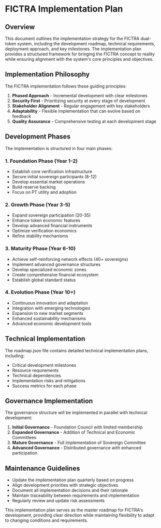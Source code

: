 # FICTRA Implementation Plan

## Overview

This document outlines the implementation strategy for the FICTRA dual-token system, including the development roadmap, technical requirements, deployment approach, and key milestones. The implementation plan provides a structured framework for bringing the FICTRA concept to reality while ensuring alignment with the system's core principles and objectives.

## Implementation Philosophy

The FICTRA implementation follows these guiding principles:

1. **Phased Approach** - Incremental development with clear milestones
2. **Security First** - Prioritizing security at every stage of development
3. **Stakeholder Alignment** - Regular engagement with key stakeholders
4. **Adaptability** - Flexible implementation that can evolve based on feedback
5. **Quality Assurance** - Comprehensive testing at each development stage

## Development Phases

The implementation is structured in four main phases:

### 1. Foundation Phase (Year 1-2)

- Establish core verification infrastructure
- Secure initial sovereign participants (8-12)
- Develop essential market operations
- Build reserve backing
- Focus on PT utility and adoption

### 2. Growth Phase (Year 3-5)

- Expand sovereign participation (20-35)
- Enhance token economic features
- Develop advanced financial instruments
- Optimize verification economics
- Refine stability mechanisms

### 3. Maturity Phase (Year 6-10)

- Achieve self-reinforcing network effects (40+ sovereigns)
- Implement advanced governance structures
- Develop specialized economic zones
- Create comprehensive financial ecosystem
- Establish global standard status

### 4. Evolution Phase (Year 10+)

- Continuous innovation and adaptation
- Integration with emerging technologies
- Expansion to new market segments
- Enhanced sustainability mechanisms
- Advanced economic development tools

## Technical Implementation

The roadmap.json file contains detailed technical implementation plans, including:

- Critical development milestones
- Resource requirements
- Technical dependencies
- Implementation risks and mitigations
- Success metrics for each phase

## Governance Implementation

The governance structure will be implemented in parallel with technical development:

1. **Initial Governance** - Foundation Council with limited membership
2. **Expanded Governance** - Addition of Technical and Economic Committees
3. **Mature Governance** - Full implementation of Sovereign Committee
4. **Advanced Governance** - Distributed governance with enhanced participation

## Maintenance Guidelines

- Update the implementation plan quarterly based on progress
- Align development priorities with strategic objectives
- Document all implementation decisions and their rationale
- Maintain traceability between requirements and implementation
- Regularly review and update risk assessments

This implementation plan serves as the master roadmap for FICTRA's development, providing clear direction while maintaining flexibility to adapt to changing conditions and requirements.
